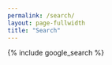 ```yaml
---
permalink: /search/
layout: page-fullwidth
title: "Search"
---
```

<div>
{% include google_search %}
</div>
